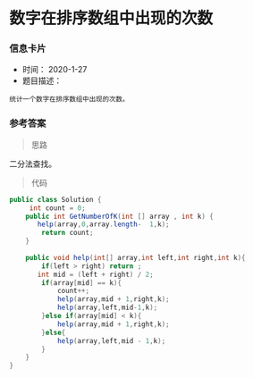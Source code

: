 # 数字在排序数组中出现的次数 

### 信息卡片 

- 时间： 2020-1-27
- 题目描述：

```
统计一个数字在排序数组中出现的次数。
```



### 参考答案

> 思路

二分法查找。




> 代码

```java
public class Solution {
     int count = 0;
    public int GetNumberOfK(int [] array , int k) {
       help(array,0,array.length-  1,k);
        return count;
    }
    
    public void help(int[] array,int left,int right,int k){
        if(left > right) return ;
       int mid = (left + right) / 2;
        if(array[mid] == k){
            count++;
            help(array,mid + 1,right,k);
            help(array,left,mid-1,k);
        }else if(array[mid] < k){
            help(array,mid + 1,right,k);
        }else{
            help(array,left,mid - 1,k);
        }
    }
}
```

 

 